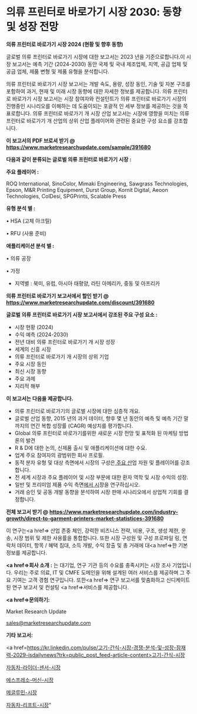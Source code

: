 # 의류 프린터로 바로가기 시장 2030: 동향 및 성장 전망

<strong>의류 프린터로 바로가기 시장 2024 (현황 및 향후 동향)</strong>

글로벌 의류 프린터로 바로가기 시장에 대한 보고서는 2023 년을 기준으로합니다.이 시장 보고서는 예측 기간 (2024-2030) 동안 국제 및 국내 제조업체, 지역, 공급 업체 및 공급 업체, 제품 변형 및 제품 유형을 분석합니다.

의류 프린터로 바로가기 시장 보고서는 개발 속도, 용량, 성장 동인, 기술 및 자본 구조를 포함하여 과거, 현재 및 미래 시장 동향에 대한 자세한 정보를 제공합니다. 의류 프린터로 바로가기 시장 보고서는 시장 참여자와 컨설턴트가 의류 프린터로 바로가기 시장의 진행중인 시나리오를 이해하는 데 도움이되는 포괄적 인 세부 정보를 제공하는 것을 목표로합니다. 의류 프린터로 바로가기 개 시장 산업 보고서는 시장에 영향을 미치는 의류 프린터로 바로가기 개 산업의 상위 산업 플레이어와 관련된 중요한 구성 요소를 강조합니다.



<strong>이 보고서의 PDF 브로셔 받기 @ <a href=https://www.marketresearchupdate.com/sample/391680>https://www.marketresearchupdate.com/sample/391680</a></strong>



<strong>다음과 같이 분류되는 글로벌 의류 프린터로 바로가기 시장 :</strong>



<strong>주요 플레이어 :</strong>

ROQ International, SinoColor, Mimaki Engineering, Sawgrass Technologies, Epson, M&R Printing Equipment, Durst Group, Kornit Digital, Aeoon Technologies, ColDesi, SPGPrints, Scalable Press



<strong>유형 분석 별 :</strong>

• HSA (고체 아크릴)

• RFU (사용 준비)



<strong>애플리케이션 분석 별 :</strong>

• 의류 공장

• 가정

<ul>
  <li>지역별 : 북미, 유럽, 아시아 태평양, 라틴 아메리카, 중동 및 아프리카</li>
</ul>


<strong>의류 프린터로 바로가기 보고서에서 할인 받기 @ <a href=https://www.marketresearchupdate.com/discount/391680>https://www.marketresearchupdate.com/discount/391680</a></strong>



<strong>글로벌 의류 프린터로 바로가기 시장 보고서에서 강조된 주요 구성 요소 :</strong>
<ul>
  <li>시장 현황 (2024)</li>
  <li>수익 예측 (2024-2030)</li>
  <li>전년 대비 의류 프린터로 바로가기 개 시장 성장</li>
  <li>세계의 신흥 시장</li>
  <li>의류 프린터로 바로가기 개 시장의 상위 기업</li>
  <li>주요 시장 동인</li>
  <li>최신 시장 동향</li>
  <li>주요 과제</li>
  <li>지리적 해부</li>
</ul>


<strong>이 보고서는 다음을 제공합니다.</strong>
<ul>
  <li>의류 프린터로 바로가기의 글로벌 시장에 대한 심층적 개요.</li>
  <li>글로벌 산업 동향, 2015 년의 과거 데이터, 향후 몇 년 동안의 예측 및 예측 기간 말까지의 연간 복합 성장률 (CAGR) 예상치를 평가합니다.</li>
  <li>Global 의류 프린터로 바로가기를위한 새로운 시장 전망 및 표적화 된 마케팅 방법론의 발견</li>
  <li>R &amp; D에 대한 논의, 신제품 출시 및 애플리케이션에 대한 수요.</li>
  <li>업계 주요 참여자의 광범위한 회사 프로필.</li>
  <li>동적 분자 유형 및 대상 측면에서 시장의 구성은<a href=> 주요 산</a>업 자원 및 플레이어를 강조합니다.</li>
  <li>전 세계 시장과 주요 플레이어 및 시장 부문에 대한 환자 역학 및 시장 수익의 성장.</li>
  <li>일반 및 프리미엄 제품 수익 측면<a href=>에서 시</a>장을 연구하십시오.</li>
  <li>거래 승인 및 공동 개발 동향을 분석하여 시장 판매 시나리오에서 상업적 기회를 결정합니다.</li>
</ul>



<strong>전체 보고서 받기 @ <a href=https://www.marketresearchupdate.com/industry-growth/direct-to-garment-printers-market-statistices-391680>https://www.marketresearchupdate.com/industry-growth/direct-to-garment-printers-market-statistices-391680</a></strong>

이 연구는<a href=> 산업 존중</a> 체인, 강력한 비즈니스 전략, 비용, 구조, 생성 제한, 운송, 시장 범위 및 제한 사용률을 통합합니다. 또한 시장 구성원 및 구성 프로파일 링, 연락처 데이터, 항목 / 혜택 침대, 소득 개발, 수익 창출 및 총 거래에 대<a href=>한 기본 </a>정보를 제공합니다.



<strong><a href=>회사 소</a>개 :</strong>
는 대기업, 연구 기관 등의 수요를 충족시키는 시장 조사 기업입니다. 우리는 주로 의료, IT 및 CMFE 도메인을 위해 설계된 여러 서비스를 제공하며 그 주요 기여는 고객 경험 연구입니다. 또한<a href=> 연구 보</a>고서를 맞춤화하고 신디케이트 된 연구 보고서 및 컨설팅 <a href=>서비스</a>를 제공합니다.



<strong><a href=>문의하기:</a></strong>

Market Research Update

sales@marketresearchupdate.com



<strong>기타 보고서:</strong>

<a href=https://kr.linkedin.com/pulse/고기-간식-시장-경쟁-분석-및-성장-잠재력-2029-isdailynews?trk=public_post_feed-article-content>고기-간식-시장</a>

<a href=https://www.linkedin.com/pulse/자동차-라이더-센서-시장-세분화-연구-및-목표-고객2029년/>자동차-라이더-센서-시장</a>

<a href=https://www.linkedin.com/pulse/에스프레소-머신-시장-진입-전략-및-위험-평가2029년-analytics-alchemy-360-analysis-jht0f/>에스프레소-머신-시장</a>

<a href=https://www.linkedin.com/pulse/메글루민-시장-규모-및-성장-2023-trend-tracking-tips-360-analysis-rqkxf/>메글루민-시장</a>

<a href=https://www.linkedin.com/pulse/자동차-리프트-시장-동향-및-성장-전망-trend-tracking-tips-360-analysis-rbgnc/>자동차-리프트-시장</a>"
